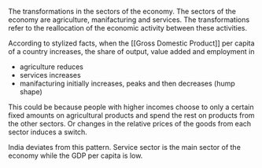The transformations in the sectors of the economy. The sectors of the economy are agriculture, manifacturing and services. The transformations refer to the reallocation of the economic activity between these activities.

According to stylized facts, when the [[Gross Domestic Product]] per capita of a country increases, the share of output, value added and employment in
- agriculture reduces
- services increases
- manifacturing initially increases, peaks and then decreases (hump shape)

This could be because people with higher incomes choose to only a certain fixed amounts on agricultural products and spend the rest on products from the other sectors. Or changes in the relative prices of the goods from each sector induces a switch. 

India deviates from this pattern. Service sector is the main sector of the economy while the GDP per capita is low. 